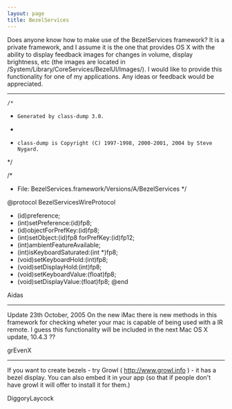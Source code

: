 ```yaml
---
layout: page
title: BezelServices
---
```


Does anyone know how to make use of the BezelServices framework?  It is a private framework, and I assume it is the one that provides OS X with the ability to display feedback images for changes in volume, display brightness, etc (the images are located in /System/Library/CoreServices/BezelUI/Images/).  I would like to provide this functionality for one of my applications.  Any ideas or feedback would be appreciated.

----
    /*
 *     Generated by class-dump 3.0.
 *
 *     class-dump is Copyright (C) 1997-1998, 2000-2001, 2004 by Steve Nygard.
 */

/*
 * File: BezelServices.framework/Versions/A/BezelServices
 */

@protocol BezelServicesWireProtocol
- (id)preference;
- (int)setPreference:(id)fp8;
- (id)objectForPrefKey:(id)fp8;
- (int)setObject:(id)fp8 forPrefKey:(id)fp12;
- (int)ambientFeatureAvailable;
- (int)isKeyboardSaturated:(int *)fp8;
- (void)setKeyboardHold:(int)fp8;
- (void)setDisplayHold:(int)fp8;
- (void)setKeyboardValue:(float)fp8;
- (void)setDisplayValue:(float)fp8;
@end

Aidas

----
Update 23th October, 2005
On the new iMac there is new methods in this framework for
checking wheter your mac is capable of being used with a IR remote.
I guess this functionality will be included in the next Mac OS X update,
10.4.3 ??

grEvenX


----
If you want to create bezels - try Growl ( http://www.growl.info ) - it has a bezel display.   You can also embed it in your app (so that if people don't have growl it will offer to install it for them.)

DiggoryLaycock

